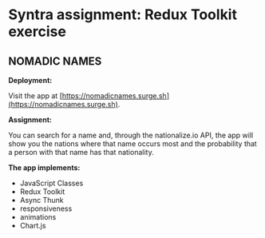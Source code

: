 # Syntra assignment: Redux Toolkit exercise

## NOMADIC NAMES

**Deployment:**

Visit the app at [https://nomadicnames.surge.sh](https://nomadicnames.surge.sh).

**Assignment:**

You can search for a name and, through the nationalize.io API, the app will show you the nations where that name occurs most and the probability that a person with that name has that nationality.

**The app implements:**

- JavaScript Classes
- Redux Toolkit
- Async Thunk
- responsiveness
- animations
- Chart.js
